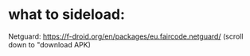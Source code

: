 # what to sideload:

Netguard:
https://f-droid.org/en/packages/eu.faircode.netguard/ (scroll down to "download APK)
